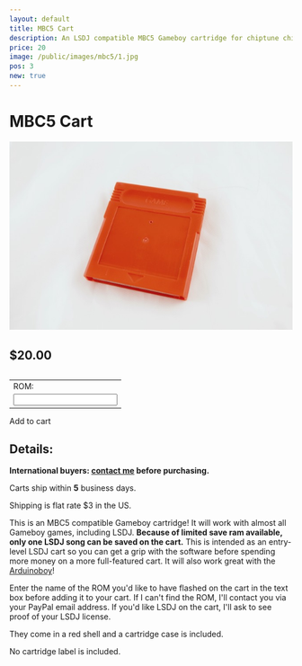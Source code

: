 ```yaml
---
layout: default
title: MBC5 Cart
description: An LSDJ compatible MBC5 Gameboy cartridge for chiptune chipmusic production and pokemon games
price: 20
image: /public/images/mbc5/1.jpg
pos: 3
new: true
---
```

# MBC5 Cart

<div class="gallery">
	<img src="/public/images/mbc5/1.jpg" alt="GCA/GBC/MGB link port">
</div>

## $20.00

<table>
	<form id="paypal" target="paypal" action="https://www.paypal.com/cgi-bin/webscr" method="post">
	<input type="hidden" name="cmd" value="_s-xclick">
	<input type="hidden" name="hosted_button_id" value="XXU3TM6HGNHD4">
	<table>
	<tr><td><input type="hidden" name="on0" value="ROM:">ROM:</td></tr><tr><td><input type="text" name="os0" maxlength="200"></td></tr>
	</table>
	</form>
</table>

<div class="addToCart noselect" onclick="addToCart()">
  Add to cart
</div>

## Details:

**International buyers: [contact me](mailto:bro@catskull.net) before purchasing.**

Carts ship within **5** business days.

Shipping is flat rate $3 in the US.

This is an MBC5 compatible Gameboy cartridge! It will work with almost all Gameboy games, including LSDJ. **Because of limited save ram available, only one LSDJ song can be saved on the cart.** This is intended as an entry-level LSDJ cart so you can get a grip with the software before spending more money on a more full-featured cart. It will also work great with the [Arduinoboy](http://catskullelectronics.com/arduinoboy)!

Enter the name of the ROM you'd like to have flashed on the cart in the text box before adding it to your cart. If I can't find the ROM, I'll contact you via your PayPal email address. If you'd like LSDJ on the cart, I'll ask to see proof of your LSDJ license.

They come in a red shell and a cartridge case is included.

No cartridge label is included.

